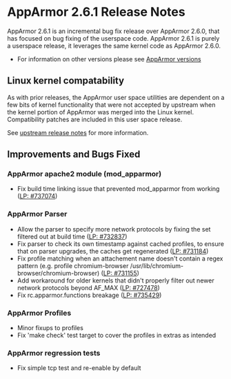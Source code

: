 AppArmor 2.6.1 Release Notes
============================

AppArmor 2.6.1 is an incremental bug fix release over AppArmor 2.6.0,
that has focused on bug fixing of the userspace code. AppArmor 2.6.1
is purely a userspace release, it leverages the same kernel code as
AppArmor 2.6.0.

-   For information on other versions please see [AppArmor versions](AppArmor_versions)

Linux kernel compatability
--------------------------

As with prior releases, the AppArmor user space utilities are dependent
on a few bits of kernel functionality that were not accepted by
upstream when the kernel portion of AppArmor was merged into the Linux
kernel. Compatibility patches are included in this user space release.

See
[upstream release notes](http://wiki.apparmor.net/index.php/Apparmor/upstream_release_notes)
for more information.

Improvements and Bugs Fixed
---------------------------

### AppArmor apache2 module (mod\_apparmor)

-   Fix build time linking issue that prevented mod\_apparmor from
    working ([LP: \#737074](https://launchpad.net/bugs/737074))

### AppArmor Parser

-   Allow the parser to specify more network protocols by fixing the set filtered out at build time ([LP: \#732837](https://launchpad.net/bugs/732837))
-   Fix parser to check its own timestamp against cached profiles, to ensure that on parser upgrades, the caches get regenerated ([LP: \#731184](https://bugs.launchpad.net/bugs/731184))
-   Fix profile matching when an attachement name doesn't contain a regex pattern (e.g. profile chromium-browser /usr/lib/chromium-browser/chromium-browser) ([LP: \#731155](https://bugs.launchpad.net/bugs/731155))
-   Add workaround for older kernels that didn't properly filter out newer network protocols beyond AF\_MAX ([LP: \#727478](https://bugs.launchpad.net/bugs/727478))
-   Fix rc.apparmor.functions breakage ([LP: \#735429](https://launchpad.net/bugs/735429))

### AppArmor Profiles

-   Minor fixups to profiles
-   Fix 'make check' test target to cover the profiles in extras as intended

### AppArmor regression tests

-   Fix simple tcp test and re-enable by default

